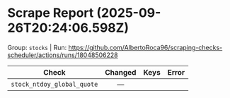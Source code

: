# Scrape Report (2025-09-26T20:24:06.598Z)

Group: `stocks`  |  Run: https://github.com/AlbertoRoca96/scraping-checks-scheduler/actions/runs/18048506228

| Check | Changed | Keys | Error |
|---|:---:|:--|:--|
| `stock_ntdoy_global_quote` | — |  |  |
